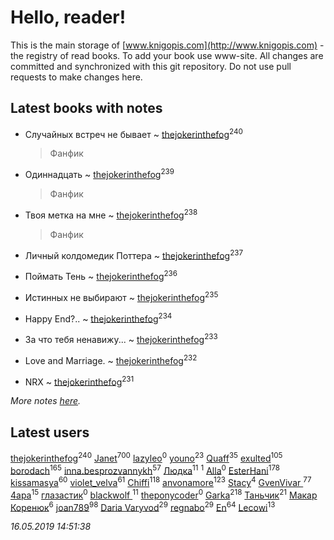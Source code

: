 # Hello, reader!
This is the main storage of [www.knigopis.com](http://www.knigopis.com) - the registry of read books.
To add your book use www-site. All changes are committed and synchronized with this git repository.
Do not use pull requests to make changes here.


## Latest books with notes
* Случайных встреч не бывает ~ [thejokerinthefog](users/317/317244423-vkontakte)<sup>240</sup>
    > Фанфик

* Одиннадцать ~ [thejokerinthefog](users/317/317244423-vkontakte)<sup>239</sup>
    > Фанфик

* Твоя метка на мне ~ [thejokerinthefog](users/317/317244423-vkontakte)<sup>238</sup>
    > Фанфик

* Личный колдомедик Поттера ~ [thejokerinthefog](users/317/317244423-vkontakte)<sup>237</sup>

* Поймать Тень ~ [thejokerinthefog](users/317/317244423-vkontakte)<sup>236</sup>

* Истинных не выбирают ~ [thejokerinthefog](users/317/317244423-vkontakte)<sup>235</sup>

* Happy End?.. ~ [thejokerinthefog](users/317/317244423-vkontakte)<sup>234</sup>

* За что тебя ненавижу... ~ [thejokerinthefog](users/317/317244423-vkontakte)<sup>233</sup>

* Love and Marriage. ~ [thejokerinthefog](users/317/317244423-vkontakte)<sup>232</sup>

* NRX ~ [thejokerinthefog](users/317/317244423-vkontakte)<sup>231</sup>


_More notes [here](latest_books_with_notes.md)._


## Latest users
[thejokerinthefog](users/317/317244423-vkontakte)<sup>240</sup> 
[Janet](users/108/108113656204404967440-google)<sup>700</sup> 
[lazyleo](users/116/116845519572391639637-google)<sup>0</sup> 
[youno](users/302/302928912-vkontakte)<sup>23</sup> 
[Quaff](users/122/12267158-vkontakte)<sup>35</sup> 
[exulted](users/100/100599204551896265722-google)<sup>105</sup> 
[borodach](users/157/15706320-vkontakte)<sup>165</sup> 
[inna.besprozvannykh](users/733/73323849-yandex)<sup>57</sup> 
[Людка](users/111/111038749-vkontakte)<sup>11</sup> 
[](users/114/114792281744850455512-google)<sup>1</sup> 
[Alla](users/103/103352250712959229257-google)<sup>0</sup> 
[EsterHani](users/305/30558181-vkontakte)<sup>178</sup> 
[kissamasya](users/684/68439978-vkontakte)<sup>60</sup> 
[violet_velva](users/116/116961712580551399099-google)<sup>61</sup> 
[Chiffi](users/105/105831994080785626680-google)<sup>118</sup> 
[anvonamore](users/595/5957175-vkontakte)<sup>123</sup> 
[Stacy](users/309/30902475-vkontakte)<sup>4</sup> 
[GvenVivar ](users/158/158266434925901-facebook)<sup>77</sup> 
[4apa](users/117/117392596378069249667-google)<sup>15</sup> 
[глазастик](users/115/115257673890455357280-google)<sup>0</sup> 
[blackwolf ](users/236/236639644-vkontakte)<sup>11</sup> 
[theponycoder](users/195/195144442-vkontakte)<sup>0</sup> 
[Garka](users/115/115753719718250012620-google)<sup>218</sup> 
[Таньчик](users/209/2096581563762610-facebook)<sup>21</sup> 
[Макар Коренюк](users/126/126368737-vkontakte)<sup>6</sup> 
[joan789](users/240/2401650-vkontakte)<sup>98</sup> 
[Daria Varyvod](users/829/829893410524253-facebook)<sup>29</sup> 
[regnabo](users/870/870059322-yandex)<sup>29</sup> 
[En](users/333/333646551-vkontakte)<sup>64</sup> 
[Lecowi](users/521/521873425-vkontakte)<sup>13</sup> 


_16.05.2019 14:51:38_
